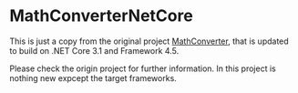 MathConverterNetCore
=============

This is just a copy from the original project <a href="https://github.com/hexinnovation/MathConverter" target="_blank">MathConverter</a>, that is updated to build on .NET Core 3.1 and Framework 4.5. 

Please check the origin project for further information. 
In this project is nothing new expcept the  target frameworks.


